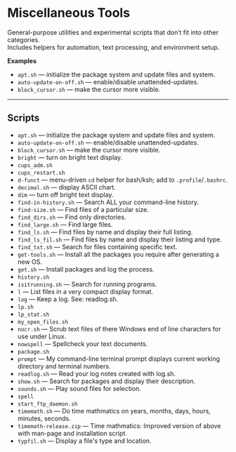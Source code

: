 # Miscellaneous Tools

General-purpose utilities and experimental scripts that don’t fit into other categories.  
Includes helpers for automation, text processing, and environment setup.

**Examples**
- `apt.sh` — initialize the package system and update files and system.
- `auto-update-on-off.sh` — enable/disable unattended-updates.
- `block_cursor.sh` — make the cursor more visible.

---

## Scripts

- `apt.sh` — initialize the package system and update files and system.
- `auto-update-on-off.sh` — enable/disable unattended-updates.
- `block_cursor.sh` — make the cursor more visible.
- `bright` — turn on bright text display.
- `cups_adm.sh`
- `cups_restart.sh`
- `d-funct` — menu-driven `cd` helper for bash/ksh; add to `.profile`/`.bashrc`.
- `decimal.sh` — display ASCII chart.
- `dim` — turn off bright text display.
- `find-in-history.sh` — Search ALL your command-line history.
- `find-size.sh` — Find files of a particular size.
- `find_dirs.sh` — Find only directories.
- `find_large.sh` — Find large files.
- `find_ls.sh` — Find files by name and display their full listing.
- `find_ls_fil.sh` — Find files by name and display their listing and type.
- `find_txt.sh` — Search for files containing specific text.
- `get-tools.sh` — Install all the packages you require after generating a new OS.
- `get.sh` — Install packages and log the process.
- `history.sh`
- `isitrunning.sh` — Search for running programs.
- `l` — List files in a very compact display format.
- `log` — Keep a log.  See: readlog.sh.
- `lp.sh`
- `lp_stat.sh`
- `my_open_files.sh`
- `nocr.sh` — Scrub text files of there Windows end of line characters for use under Linux.
- `nowspell` — Spellcheck your text documents.
- `package.sh`
- `prompt` — My command-line terminal prompt displays current working directory and terminal numbers.
- `readlog.sh` — Read your log notes created with log.sh.
- `show.sh` — Search for packages and display their description.
- `sounds.sh` — Play sound files for selection.
- `spell`
- `start_ftp_daemon.sh`
- `timemath.sh` — Do time mathmatics on years, months, days, hours, minutes, seconds.
- `timemath-release.zip` — Time mathmatics: Improved version of above with man-page and installation script.
- `typfil.sh` — Display a file's type and location.
